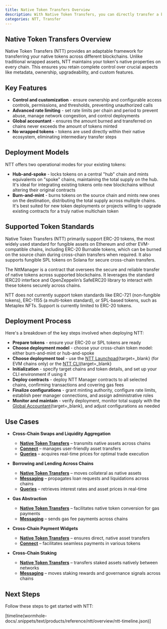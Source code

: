 ```yaml
---
title: Native Token Transfers Overview
description: With Native Token Transfers, you can directly transfer a blockchain's native assets across various connected networks.
categories: NTT, Transfer
---
```


## Native Token Transfers Overview

Native Token Transfers (NTT) provides an adaptable framework for transferring your native tokens across different blockchains. Unlike traditional wrapped assets, NTT maintains your token's native properties on every chain. This ensures you retain complete control over crucial aspects like metadata, ownership, upgradeability, and custom features.

## Key Features

- **Control and customization** - ensure ownership and configurable access controls, permissions, and thresholds, preventing unauthorized calls
- **Advanced rate limiting** - set rate limits per chain and period to prevent abuse, manage network congestion, and control deployments
- **Global accountant** - ensures the amount burned and transferred on chains never exceeds the amount of tokens minted
- **No wrapped tokens** - tokens are used directly within their native ecosystem, eliminating intermediary transfer steps


## Deployment Models

NTT offers two operational modes for your existing tokens: 

- **Hub-and-spoke** - locks tokens on a central "hub" chain and mints equivalents on "spoke" chains, maintaining the total supply on the hub. It's ideal for integrating existing tokens onto new blockchains without altering their original contracts
- **Burn-and-mint** - burns tokens on the source chain and mints new ones on the destination, distributing the total supply across multiple chains. It's best suited for new token deployments or projects willing to upgrade existing contracts for a truly native multichain token

## Supported Token Standards

Native Token Transfers (NTT) primarily support ERC-20 tokens, the most widely used standard for fungible assets on Ethereum and other EVM-compatible chains, including ERC-20 Burnable tokens, which can be burned on the source chain during cross-chain transfers when required. It also supports fungible SPL tokens on Solana for secure cross-chain transfers.

The NttManager is a contract that oversees the secure and reliable transfer of native tokens across supported blockchains. It leverages the standard IERC20 interface and OpenZeppelin’s SafeERC20 library to interact with these tokens securely across chains.

NTT does not currently support token standards like ERC-721 (non-fungible tokens), ERC-1155 (a multi-token standard), or SPL-based tokens, such as Metaplex NFTs. Support is currently limited to ERC-20 tokens.

## Deployment Process

Here's a breakdown of the key steps involved when deploying NTT:

- **Prepare tokens** - ensure your ERC-20 or SPL tokens are ready
- **Choose deployment model** - choose your cross-chain token model: either burn-and-mint or hub-and-spoke
- **Choose deployment tool** - use the [NTT Launchpad](https://ntt.wormhole.com/){target=\_blank} (for EVM chains only) or the [NTT CLI](/docs/products/native-token-transfers/reference/cli-commands/){target=\_blank}
- **Initialization** - specify target chains and token details, and set up your CLI environment if using it
- **Deploy contracts** - deploy NTT Manager contracts to all selected chains, confirming transactions and covering gas fees
- **Finalize configurations** - grant minting authority, configure rate limits, establish peer manager connections, and assign administrative roles
- **Monitor and maintain** - verify deployment, monitor total supply with the [Global Accountant](/docs/products/native-token-transfers/concepts/security/#global-accountant){target=\_blank}, and adjust configurations as needed

## Use Cases 

- **Cross-Chain Swaps and Liquidity Aggregation**

    - [**Native Token Transfers**](/docs/products/native-token-transfers/get-started/) – transmits native assets across chains
    - [**Connect**](/docs/products/connect/overview/) – manages user-friendly asset transfers
    - [**Queries**](/docs/products/queries/overview/) – acquires real-time prices for optimal trade execution

- **Borrowing and Lending Across Chains**

    - [**Native Token Transfers**](/docs/products/native-token-transfers/get-started/) – moves collateral as native assets
    - [**Messaging**](/docs/products/messaging/overview/) – propagates loan requests and liquidations across chains
    - [**Queries**](/docs/products/queries/overview/) – retrieves  interest rates and asset prices in real-time

- **Gas Abstraction**

    - [**Native Token Transfers**](/docs/products/native-token-transfers/get-started/) – facilitates native token conversion for gas payments
    - [**Messaging**](/docs/products/messaging/overview/) – sends gas fee payments across chains

- **Cross-Chain Payment Widgets**

    - [**Native Token Transfers**](/docs/products/native-token-transfers/get-started/) – ensures direct, native asset transfers
    - [**Connect**](/docs/products/connect/overview/) – facilitates seamless payments in various tokens

- **Cross-Chain Staking**

    - [**Native Token Transfers**](/docs/products/native-token-transfers/get-started/) – transfers staked assets natively between networks
    - [**Messaging**](/docs/products/messaging/overview/) – moves staking rewards and governance signals across chains

## Next Steps

Follow these steps to get started with NTT:

[timeline(wormhole-docs/.snippets/text/products/reference/ntt/overview/ntt-timeline.json)]